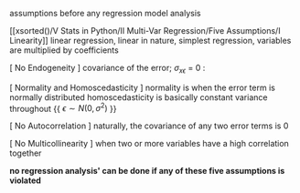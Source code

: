 assumptions before any regression model analysis

[[xsorted()/V Stats in Python/II Multi-Var Regression/Five Assumptions/I Linearity]]
			linear regression, linear in nature, simplest regression, variables are multiplied by coefficients 

[ No Endogeneity ]
		covariance of the error; $\sigma_{x\epsilon}$ = 0 : 

[ Normality and Homoscedasticity ]
		normality is when the error term is normally distributed
		homoscedasticity is basically constant variance throughout
				{{ $\epsilon \sim N (0, \sigma^2)$ }}

[ No Autocorrelation ]
		naturally, the covariance of any two error terms is 0

[ No Multicollinearity ]
		when two or more variables have a high correlation together

**no regression analysis' can be done if any of these five assumptions is violated**